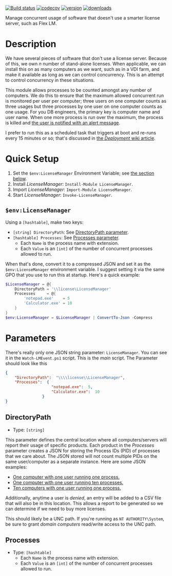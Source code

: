 [![Build status](https://ci.appveyor.com/api/projects/status/t3kx0sy41ouw7cry?svg=true)](https://ci.appveyor.com/project/VertigoRay/licensemanager)
[![codecov](https://codecov.io/gh/UNT-CAS/LicenseManager/branch/master/graph/badge.svg)](https://codecov.io/gh/UNT-CAS/LicenseManager)
[![version](https://img.shields.io/powershellgallery/v/licensemanager.svg)](https://www.powershellgallery.com/packages/licensemanager)
[![downloads](https://img.shields.io/powershellgallery/dt/licensemanager.svg?label=downloads)](https://www.powershellgallery.com/packages/licensemanager)

Manage concurrent usage of software that doesn't use a smarter license server, such as Flex LM.

# Description

We have several pieces of software that don't use a license server.
Because of this, we own *n* number of stand-alone licenses.
When applicable, we can install this on as many computers as we want, such as in a VDI farm, and make it available as long as we can control concurrency.
This is an attempt to control concurrency in these situations.

This module allows processes to be counted amongst any number of computers.
We do this to ensure that the maximum allowed concurrent run is monitored per user per computer; three users on one computer counts as three usages but three processes by one user on one computer counts as one usage.
For you DB engineers, the primary key is computer name and user name.
When one more process is run over the maximum, the process is killed and [the user is notified with an alert message](https://github.com/UNT-CAS/LicenseManager/wiki/Denial#alert-message).

I prefer to run this as a scheduled task that triggers at boot and re-runs every 15 minutes or so; that's discussed in [the *Deployment* wiki article](https://github.com/UNT-CAS/LicenseManager/wiki/Deployment).

# Quick Setup

1. Set the `$env:LicenseManager` Environment Variable; see [the section below](#envlicensemanager).
2. Install *LicenseManager*: `Install-Module LicenseManager`.
3. Import *LicenseManager*: `Import-Module LicenseManager`.
4. Start *LicenseManager*: `Invoke-LicenseManager`.

## `$env:LicenseManager`

Using a `[hashtable]`, make two keys:

- `[string] DirectoryPath`: See [DirectoryPath parameter](#directorypath).
- `[hashtable] Processes`: See [Processes parameter](#directorypath).
  - Each `Name` is the process name with extension.
  - Each  `Value` is an `[int]` of the number of concurrent processes allowed to run.

When that's done, convert it to a compressed JSON and set it as the `$env:LicenseManager` environment variable.
I suggest setting it via the same GPO that you use to run this at startup.
Here's a quick example:

```powershell
$LicenseManager = @{
    DirectoryPath = '\\license\LicenseManager'
    Processes     = @{
        'notepad.exe'    = 5
        'Calculator.exe' = 10
    }
}
$env:LicenseManager = $LicenseManager | ConvertTo-Json -Compress
```

# Parameters

There's really only one JSON string parameter: `LicenseManager`.
You can see it in the `Watch-LMEvent.ps1` script.
This is the *main* script.
The Parameter should look like this

```json
{
    "DirectoryPath":  "\\\\license\\LicenseManager",
    "Processes":  {
                    "notepad.exe":  5,
                    "Calculator.exe":  10
                }
}
```

## DirectoryPath

- Type: `[string]`

This parameter defines the central location where all computers/servers will report their usage of specific products.
Each product in the *Processes* parameter creates a JSON for storing the Process IDs (PID) of processes that we care about.
The JSON stored will not count multiple PIDs on the same user/computer as a separate instance.
Here are some JSON examples:

- [One computer with one user running one process.](https://github.com/UNT-CAS/LicenseManager/blob/437a98297327b1b98659e0be484a4e39c4b4fe29/Examples/Assert-LMEntry.Process_ID_Additional_Added.psd1#L20-L27)
- [One computer with one user running ten processes.](https://github.com/UNT-CAS/LicenseManager/blob/437a98297327b1b98659e0be484a4e39c4b4fe29/Examples/Assert-LMEntry.Process_ID_x10.psd1#L20-L27)
- [Ten computers with one user running one process.](https://github.com/UNT-CAS/LicenseManager/blob/437a98297327b1b98659e0be484a4e39c4b4fe29/Examples/Add-LMEntry.Processes_x10.psd1#L16-L88)

Additionally, anytime a user is *denied*, an entry will be added to a CSV file that will also be in this location.
This allows a report to be generated so we can determine if we need to buy more licenses.

This should likely be a UNC path.
If you're running as `NT AUTHORITY\System`, be sure to grant *domain computers* read/write access to the UNC path.

## Processes

- Type: `[hashtable]`
  - Each `Name` is the process name with extension.
  - Each  `Value` is an `[int]` of the number of concurrent processes allowed to run.
